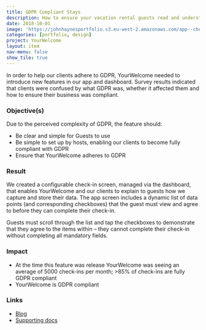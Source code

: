 ```yaml
---
title: GDPR Compliant Stays
description: How to ensure your vacation rental guests read and understand your terms
date: 2018-10-01
image: 'https://johnhaynesportfolio.s3.eu-west-2.amazonaws.com/app--check-in--modal--rating.png'
categories: [portfolio, design]
project: YourWelcome
layout: item
nav-menu: false
show_tile: true
---
```


In order to help our clients adhere to GDPR, YourWelcome needed to introduce new features in our app and dashboard. Survey results indicated that clients were confused by what GDPR was, whether it affected them and how to ensure their business was compliant.

### Objective(s)
Due to the perceived complexity of GDPR, the feature should:

* Be clear and simple for Guests to use
* Be simple to set up by hosts, enabling our clients to become fully compliant with GDPR
* Ensure that YourWelcome adheres to GDPR

### Result
We created a configurable check-in screen, managed via the dashboard, that enables YourWelcome and our clients to explain to guests how we capture and store their data. The app screen includes a dynamic list of data points (and corresponding checkboxes) that the guest must view and agree to before they can complete their check-in.

Guests must scroll through the list and tap the checkboxes to demonstrate that they agree to the items within – they cannot complete their check-in without completing all mandatory fields.

### Impact

* At the time this feature was release YourWelcome was seeing an average of 5000 check-ins per month; >85% of check-ins are fully GDPR compliant
* YourWelcome is GDPR compliant

### Links

* [Blog](https://www.yourwelcome.com/gdpr)
* [Supporting docs](https://www.yourwelcome.com/help/data-collection-gdpr-controls/)